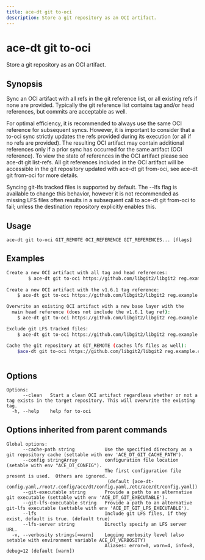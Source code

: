 ```yaml
---
title: ace-dt git to-oci
description: Store a git repository as an OCI artifact.
---
```


<!--
This documentation is auto generated by a script.
Please do not edit this file directly.
-->

<!-- markdownlint-disable-next-line single-title -->
# ace-dt git to-oci

Store a git repository as an OCI artifact.

## Synopsis

Sync an OCI artifact with all refs in the git reference list, or all existing refs if none are provided. Typically the git reference list contains tag and/or head references, but commits are acceptable as well.
		
For optimal efficiency, it is recommended to always use the same OCI reference for subsequent syncs. However, it is important to consider that a to-oci sync strictly updates the refs provided during its execution (or all if no refs are provided). The resulting OCI artifact may contain additional references only if a prior sync has occurred for the same artifact (OCI reference). To view the state of references in the OCI artifact please see ace-dt git list-refs. All git references included in the OCI artifact will be accessible in the git repository updated with ace-dt git from-oci, see ace-dt git from-oci for more details.

Syncing git-lfs tracked files is supported by default. The --lfs flag is available to change this behavior, however it is not recommended as missing LFS files often results in a subsequent call to ace-dt git from-oci to fail; unless the destination repository explicitly enables this. 

## Usage

```plaintext
ace-dt git to-oci GIT_REMOTE OCI_REFERENCE GIT_REFERENCES... [flags]
```

## Examples

```sh
Create a new OCI artifact with all tag and head references:
		$ ace-dt git to-oci https://github.com/libgit2/libgit2 reg.example.com/my/libgit2:sync
		
Create a new OCI artifact with the v1.6.1 tag reference:
    $ ace-dt git to-oci https://github.com/libgit2/libgit2 reg.example.com/my/libgit2:sync v1.6.1

Overwrite an existing OCI artifact with a new base layer with the 
  main head reference (does not include the v1.6.1 tag ref):
    $ ace-dt git to-oci https://github.com/libgit2/libgit2 reg.example.com/my/libgit2:sync main --clean

Exclude git LFS tracked files:
    $ ace-dt git to-oci https://github.com/libgit2/libgit2 reg.example.com/my/libgit2:sync main --lfs=false

Cache the git repository at GIT_REMOTE (caches lfs files as well):
    $ace-dt git to-oci https://github.com/libgit2/libgit2 reg.example.com/my/libgit2:sync main --cache-path CACHE_PATH
		
```

## Options

```plaintext
Options:
      --clean   Start a clean OCI artifact regardless whether or not a tag exists in the target repository. This will overwrite the existing tag.
  -h, --help    help for to-oci
```

## Options inherited from parent commands

```plaintext
Global options:
      --cache-path string           Use the specified directory as a git repository cache (settable with env 'ACE_DT_GIT_CACHE_PATH').
      --config stringArray          configuration file location (setable with env "ACE_DT_CONFIG").
                                    The first configuration file present is used.  Others are ignored.
                                     (default [ace-dt-config.yaml,/root/.config/ace/dt/config.yaml,/etc/ace/dt/config.yaml])
      --git-executable string       Provide a path to an alternative git executable (settable with env 'ACE_DT_GIT_EXECUTABLE').
      --git-lfs-executable string   Provide a path to an alternative git-lfs executable (settable with env 'ACE_DT_GIT_LFS_EXECUTABLE').
      --lfs                         Include git LFS files, if they exist, default is true. (default true)
      --lfs-server string           Directly specify an LFS server URL.
  -v, --verbosity strings[=warn]    Logging verbosity level (also setable with environment variable ACE_DT_VERBOSITY)
                                    Aliases: error=0, warn=4, info=8, debug=12 (default [warn])
```
